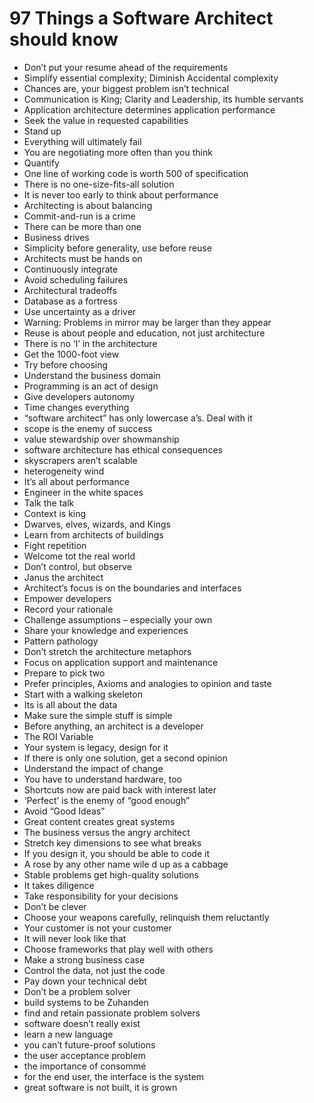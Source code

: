# 97 Things a Software Architect should know
 - Don’t put your resume ahead of the requirements
 - Simplify essential complexity; Diminish Accidental complexity
 - Chances are, your biggest problem isn’t technical
 - Communication is King; Clarity and Leadership, its humble servants
 - Application architecture determines application performance
 - Seek the value in requested capabilities
 - Stand up
 - Everything will ultimately fail
 - You are negotiating more often than you think
 - Quantify
 - One line of working code is worth 500 of specification
 - There is no one-size-fits-all solution
 - It is never too early to think about performance
 - Architecting is about balancing
 - Commit-and-run is a crime
 - There can be more than one
 - Business drives
 - Simplicity before generality, use before reuse
 - Architects must be hands on
 - Continuously integrate
 - Avoid scheduling failures
 - Architectural tradeoffs
 - Database as a fortress
 - Use uncertainty as a driver
 - Warning: Problems in mirror may be larger than they appear
 - Reuse is about people and education, not just architecture
 - There is no ‘I’ in the architecture
 - Get the 1000-foot view
 - Try before choosing
 - Understand the business domain
 - Programming is an act of design
 - Give developers autonomy
 - Time changes everything
 - “software architect” has only lowercase a’s. Deal with it
 - scope is the enemy of success
 - value stewardship over showmanship
 - software architecture has ethical consequences
 - skyscrapers aren’t scalable
 - heterogeneity wind
 - It’s all about performance
 - Engineer in the white spaces
 - Talk the talk
 - Context is king
 - Dwarves, elves, wizards, and Kings
 - Learn from architects of buildings
 - Fight repetition
 - Welcome tot the real world
 - Don’t control, but observe
 - Janus the architect
 - Architect’s focus is on the boundaries and interfaces
 - Empower developers
 - Record your rationale
 - Challenge assumptions – especially your own
 - Share your knowledge and experiences
 - Pattern pathology
 - Don’t stretch the architecture metaphors
 - Focus on application support and maintenance 
 - Prepare to pick two
 - Prefer principles, Axioms and analogies to opinion and taste
 - Start with a walking skeleton 
 - Its is all about the data
 - Make sure the simple stuff is simple
 - Before anything, an architect is a developer
 - The ROI Variable
 - Your system is legacy, design for it
 - If there is only one solution, get a second opinion
 - Understand the impact of change
 - You have to understand hardware, too
 - Shortcuts now are paid back with interest later
 - ‘Perfect’ is the enemy of “good enough”
 - Avoid “Good Ideas”
 - Great content creates great systems
 - The business versus the angry architect
 - Stretch key dimensions to see what breaks
 - If you design it, you should be able to code it
 - A rose by any other name wile d up as a cabbage
 - Stable problems get high-quality solutions
 - It takes diligence
 - Take responsibility for your decisions
 - Don’t be clever
 - Choose your weapons carefully, relinquish them reluctantly
 - Your customer is not your customer
 - It will never look like that
 - Choose frameworks that play well with others
 - Make a strong business case
 - Control the data, not just the code
 - Pay down your technical debt
 -  Don’t be a problem solver
 - build systems to be Zuhanden
 - find and retain passionate problem solvers
 - software doesn’t really exist
 - learn a new language
 - you can’t future-proof solutions
 - the user acceptance problem
 - the importance of consommé
 - for the end user, the interface is the system
 - great software is not built, it is grown
